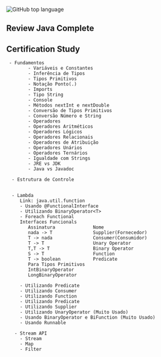 ![GitHub top language](https://img.shields.io/github/languages/top/CarlosRobertoMedeiros/Backend-Java-red)
## Review Java Complete 
## Certification Study

	 - Fundamentos
			- Variáveis e Constantes
			- Inferência de Tipos
			- Tipos Primitivos
			- Notação Ponto(.)
			- Imports
			- Tipo String
			- Console
			- Métodos nextInt e nextDouble
			- Conversão de Tipos Primitivos
			- Conversão Número e String
			- Operadores
			- Operadores Aritméticos
			- Operadores Lógicos
			- Operadores Relacionais
			- Operadores de Atribuição
			- Operadores Unários
			- Operadores Ternários
			- Igualdade com Strings
			- JRE vs JDK
			- Java vs Javadoc

	  - Estrutura de Controle
		
	
	  - Lambda
		 Link: java.util.function
		 - Usando @FunctionalInterface
		 - Utilizando BinaryOperator<T>
		 - Foreach Functional
		 Interfaces Funcionals
			Assinatura				Nome	
			nada -> T				Supplier(Fornecedor)
			T -> nada				Consumer(Consumidor)
			T -> T					Unary Operator
			T,T -> T				Binary Operator
			S -> T					Function
			T -> boolean			Predicate
			Para Tipos Primitivos
			IntBinaryOperator
			LongBinaryOperator
		 
		 - Utilizando Predicate
		 - Utilizando Consumer
		 - Utilizando Function
		 - Utilizando Predicate
		 - Utilizando Supplier
		 - Utilizando UnaryOperator (Muito Usado)
		 - Usando BinaryOperator e BiFunction (Muito Usado)
		 - Usando Runnable
		 
	   - Stream API
		 - Stream
		 - Map
		 - Filter
		 